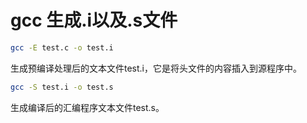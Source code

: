 # gcc 生成.i以及.s文件

```bash
gcc -E test.c -o test.i
```
生成预编译处理后的文本文件test.i，它是将头文件的内容插入到源程序中。

```bash
gcc -S test.i -o test.s
```
生成编译后的汇编程序文本文件test.s。
